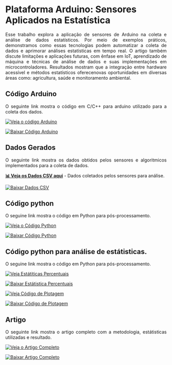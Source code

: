 # Plataforma Arduino: Sensores  Aplicados na Estatística

<div style="text-align: justify;">
Esse trabalho explora a aplicação de sensores de Arduino na coleta e análise de dados estatísticos. Por meio de exemplos práticos, demonstramos como essas tecnologias podem automatizar a coleta de dados e aprimorar análises estatísticas em tempo real. O artigo também discute limitações e aplicações futuras, com ênfase em IoT, aprendizado de máquina e técnicas de análise de dados e suas implementações em microcontroladores. Resultados mostram que a integração entre hardware acessível e métodos estatísticos oferecenovas oportunidades em diversas áreas como: agricultura, saúde e monitoramento ambiental.


## Código Arduino 
O seguinte link mostra o código em C/C++ para arduino utilizado para a coleta dos dados.

[![Veja o código Arduino](https://img.shields.io/badge/Veja%20o%20Código%20Arduino%20Aqui-0077B5?style=for-the-badge&logo=arduino&logoColor=white)](https://github.com/Jeffreypir/SensorArduino/blob/main/AnaliseEstatisticaCompletaPearsonTempArSolo.ino)

[![Baixar Código Arduino](https://img.shields.io/badge/Baixar%20Código%20Arduino-0077B5?style=for-the-badge&logo=arduino&logoColor=white)](https://github.com/Jeffreypir/SensorArduino/blob/main/AnaliseEstatisticaCompletaPearsonTempArSolo.ino)

## Dados Gerados
O seguinte link mostra os dados obtidos pelos sensores e algoritmicos implementados para a coleta de dados.

**[📊 Veja os Dados CSV aqui](https://github.com/Jeffreypir/SensorArduino/blob/main/DADOS.CSV)** - Dados coletados pelos sensores para análise.

[![Baixar Dados CSV](https://img.shields.io/badge/Baixar%20Dados%20CSV-4CAF50?style=for-the-badge&logo=csv&logoColor=white)](https://github.com/Jeffreypir/SensorArduino/blob/main/DADOS.CSV)


## Código python
O seguine link mostra o código em Python para pós-processamento.

[![Veja o Código Python](https://img.shields.io/badge/Veja%20o%20código%20aqui-0077B5?style=for-the-badge&logo=python&logoColor=white)](https://github.com/Jeffreypir/SensorArduino/blob/main/gerar_figuras.py)

[![Baixar Código Python](https://img.shields.io/badge/Baixar%20Código%20Python-0077B5?style=for-the-badge&logo=python&logoColor=white)](https://github.com/Jeffreypir/SensorArduino/raw/main/gerar_figuras.py)

## Código python para análise de estátisticas.
O seguine link mostra o código em Python para pós-processamento.

[![Veja Estátiticas Percentuais](https://img.shields.io/badge/Codigo%20Estatisticas%20Percentuais-0077B5?style=for-the-badge&logo=python&logoColor=white)](https://github.com/Jeffreypir/SensorArduino/blob/main/estatistica.py)

[![Baixar Estátistica Percentuais](https://img.shields.io/badge/Baixar%20Código%20Estatisticas%20Percentuais-0077B5?style=for-the-badge&logo=python&logoColor=white)](https://github.com/Jeffreypir/SensorArduino/raw/main/estatistica.py)


[![Veja Código de Plotagem](https://img.shields.io/badge/%20Código%20Plotagem-0077B5?style=for-the-badge&logo=python&logoColor=white)](https://github.com/Jeffreypir/SensorArduino/blob/main/plotagem.py)

[![Baixar Código de Plotagem](https://img.shields.io/badge/Baixar%20Código%20%20Plotagem-0077B5?style=for-the-badge&logo=python&logoColor=white)](https://github.com/Jeffreypir/SensorArduino/raw/main/estatistica.py)



## Artigo 
O seguinte link mostra o artigo completo com a metodologia, estátisticas utilizadas e resultado. 

[![Veja o Artigo Completo](https://img.shields.io/badge/Veja%20o%20Artigo-FF5733?style=for-the-badge&logo=read-the-docs&logoColor=white)](https://github.com/Jeffreypir/SensorArduino/blob/main/sensoAtuadoresEstastica.pdf)

[![Baixar Artigo Completo](https://img.shields.io/badge/Baixar%20Artigo%20Completo-FF5733?style=for-the-badge&logo=read-the-docs&logoColor=white)](https://github.com/Jeffreypir/SensorArduino/raw/main/sensoAtuadoresEstastica.pdf)

</div>


